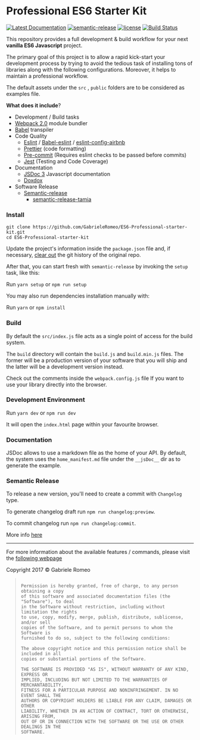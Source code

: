 Professional ES6 Starter Kit
=====================

[![Latest Documentation](https://doxdox.org/images/badge-flat.svg)](https://doxdox.org/) [![semantic-release](https://img.shields.io/badge/%20%20%F0%9F%93%A6%F0%9F%9A%80-semantic--release-e10079.svg)](https://github.com/semantic-release/semantic-release) [![license](https://img.shields.io/github/license/mashape/apistatus.svg)]() [![Build Status](https://travis-ci.org/GabrieleRomeo/ES6-Professional-starter-kit.svg?branch=master)](https://travis-ci.org/GabrieleRomeo/ES6-Professional-starter-kit)

This repository provides a full development & build workflow for your next **vanilla ES6 Javascript** project.

The primary goal of this project is to allow a rapid kick-start your development process by trying to avoid the tedious task of installing tons of libraries along with the following configurations. Moreover, it helps to maintain a professional workflow.



The default assets under the `src` , `public` folders are to be considered as examples file.



**What does it include**?

* Development / Build tasks
* [Webpack 2.0](https://webpack.github.io/) module bundler
* [Babel](https://babeljs.io/) transpiler
* Code Quality
  * [Eslint](http://eslint.org/) / [Babel-eslint](https://github.com/babel/babel-eslint) / [eslint-config-airbnb](https://www.npmjs.com/package/eslint-config-airbnb)
  * [Prettier](https://github.com/prettier/prettier) (code formatting)
  * [Pre-commit](https://github.com/observing/pre-commit) (Requires eslint checks to be passed before commits)
  * [Jest](http://facebook.github.io/jest/) (Testing and Code Coverage)
* Documentation
  * [JSDoc 3](http://usejsdoc.org/) Javascript documentation
  * [Doxdox](https://doxdox.org/) 
* Software Release
  * [Semantic-release](https://github.com/semantic-release/semantic-release)
    * [semantic-release-tamia](https://github.com/tamiadev/semantic-release-tamia)




### Install

```shell
git clone https://github.com/GabrieleRomeo/ES6-Professional-starter-kit.git
cd ES6-Professional-starter-kit
```



Update the project's information inside the `package.json` file and, if necessary, [clear out](https://gist.github.com/stephenhardy/5470814) the git history of the original repo.



After that, you can start fresh with `semantic-release` by invoking the `setup` task, like this:



Run `yarn setup` or `npm run setup` 



You may also run dependencies installation manually with:

Run `yarn` or `npm install` 





### Build

By default the `src/index.js` file acts as a single point of access for the build system.

The `build` directory will contain the `build.js` and `build.min.js` files. The former will be a production version of your software that you will ship and the latter will be a development version instead.



Check out the comments inside the  `webpack.config.js` file If you want to use your library directly into the browser.





### Development Environment

Run `yarn dev` or `npm run dev` 

 It will open the `index.html` page within your favourite browser. 



### Documentation

JSDoc allows to use a markdown file as the home of your API. By default, the system uses the `home_manifest.md` file under the `__jsDoc__` dir as to generate the example.



### Semantic Release

To release a new version, you'll need to create a commit with `Changelog` type. 

To generate changelog draft run `npm run changelog:preview`.

To commit changelog run `npm run changelog:commit`.

More info [here](https://github.com/tamiadev/semantic-release-tamia)



----



For more information about the available features / commands, please visit the [following webpage](https://gabrieleromeo.github.io/ES6-Professional-starter-kit/)





Copyright 2017 © Gabriele Romeo

> ```
>
> Permission is hereby granted, free of charge, to any person obtaining a copy
> of this software and associated documentation files (the "Software"), to deal
> in the Software without restriction, including without limitation the rights
> to use, copy, modify, merge, publish, distribute, sublicense, and/or sell
> copies of the Software, and to permit persons to whom the Software is
> furnished to do so, subject to the following conditions:
>
> The above copyright notice and this permission notice shall be included in all
> copies or substantial portions of the Software.
>
> THE SOFTWARE IS PROVIDED "AS IS", WITHOUT WARRANTY OF ANY KIND, EXPRESS OR
> IMPLIED, INCLUDING BUT NOT LIMITED TO THE WARRANTIES OF MERCHANTABILITY,
> FITNESS FOR A PARTICULAR PURPOSE AND NONINFRINGEMENT. IN NO EVENT SHALL THE
> AUTHORS OR COPYRIGHT HOLDERS BE LIABLE FOR ANY CLAIM, DAMAGES OR OTHER
> LIABILITY, WHETHER IN AN ACTION OF CONTRACT, TORT OR OTHERWISE, ARISING FROM,
> OUT OF OR IN CONNECTION WITH THE SOFTWARE OR THE USE OR OTHER DEALINGS IN THE
> SOFTWARE.
> ```


